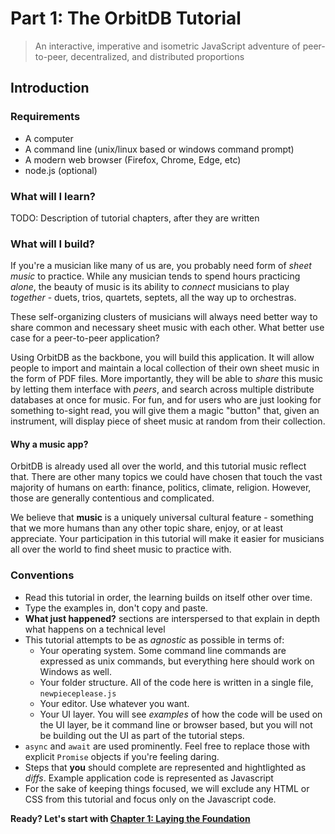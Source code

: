 # Part 1: The OrbitDB Tutorial

> An interactive, imperative and isometric JavaScript adventure of peer-to-peer, decentralized, and distributed proportions

## Introduction

### Requirements

* A computer
* A command line (unix/linux based or windows command prompt)
* A modern web browser (Firefox, Chrome, Edge, etc)
* node.js (optional)

### What will I learn?

TODO: Description of tutorial chapters, after they are written

### What will I build?

If you're a musician like many of us are, you probably need form of _sheet music_ to practice. While any musician tends to spend hours practicing _alone_, the beauty of music is its ability to _connect_ musicians to play _together_ - duets, trios, quartets, septets, all the way up to orchestras.

These self-organizing clusters of musicians will always need better way to share common and necessary sheet music with each other. What better use case for a peer-to-peer application?

Using OrbitDB as the backbone, you will build this application. It will allow people to import and maintain a local collection of their own sheet music in the form of PDF files. More importantly, they will be able to _share_ this music by letting them interface with _peers_, and search across multiple distribute databases at once for music. For fun, and for users who are just looking for something to-sight read, you will give them a magic "button" that, given an instrument, will display piece of sheet music at random from their collection.

#### Why a music app?

OrbitDB is already used all over the world, and this tutorial music reflect that. There are other many topics we could
have chosen that touch the vast majority of humans on earth: finance, politics, climate, religion. However, those are
generally contentious and complicated.

We believe that **music** is a uniquely universal cultural feature - something that we more humans than any other topic
share, enjoy, or at least appreciate. Your participation in this tutorial will make it easier for musicians all over the
world to find sheet music to practice with.

### Conventions

* Read this tutorial in order, the learning builds on itself other over time.
* Type the examples in, don't copy and paste.
* **What just happened?** sections are interspersed to that explain in depth what happens on a technical level
* This tutorial attempts to be as _agnostic_ as possible in terms of:
  * Your operating system. Some command line commands are expressed as unix commands, but everything here should work on Windows as well.
  * Your folder structure. All of the code here is written in a single file, `newpieceplease.js`
  * Your editor. Use whatever you want.
  * Your UI layer. You will see _examples_ of how the code will be used on the UI layer, be it command line or browser based, but you will not be building out the UI as part of the tutorial steps.
* `async` and `await` are used prominently. Feel free to replace those with explicit `Promise` objects if you're feeling daring.
* Steps that **you** should complete are represented and hightlighted as _diffs_. Example application code is represented as Javascript  
* For the sake of keeping things focused, we will exclude any HTML or CSS from this tutorial and focus only on the Javascript code.

<strong>Ready? Let's start with [Chapter 1: Laying the Foundation](./01_Basics.md)</strong>
